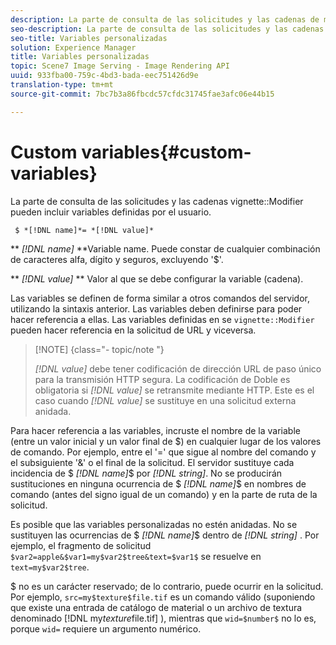 ```yaml
---
description: La parte de consulta de las solicitudes y las cadenas de modificador de viñeta puede incluir variables definidas por el usuario.
seo-description: La parte de consulta de las solicitudes y las cadenas de modificador de viñeta puede incluir variables definidas por el usuario.
seo-title: Variables personalizadas
solution: Experience Manager
title: Variables personalizadas
topic: Scene7 Image Serving - Image Rendering API
uuid: 933fba00-759c-4bd3-bada-eec751426d9e
translation-type: tm+mt
source-git-commit: 7bc7b3a86fbcdc57cfdc31745fae3afc06e44b15

---
```



# Custom variables{#custom-variables}

La parte de consulta de las solicitudes y las cadenas vignette::Modifier pueden incluir variables definidas por el usuario.

` $ *[!DNL name]*= *[!DNL value]*`

** *[!DNL name]* **Variable name. Puede constar de cualquier combinación de caracteres alfa, dígito y seguros, excluyendo &#39;$&#39;.

** *[!DNL value]* ** Valor al que se debe configurar la variable (cadena).

Las variables se definen de forma similar a otros comandos del servidor, utilizando la sintaxis anterior. Las variables deben definirse para poder hacer referencia a ellas. Las variables definidas en se `vignette::Modifier` pueden hacer referencia en la solicitud de URL y viceversa.

>[!NOTE] {class=&quot;- topic/note &quot;}
>
>*[!DNL value]* debe tener codificación de dirección URL de paso único para la transmisión HTTP segura. La codificación de Doble es obligatoria si *[!DNL value]* se retransmite mediante HTTP. Este es el caso cuando *[!DNL value]* se sustituye en una solicitud externa anidada.

Para hacer referencia a las variables, incruste el nombre de la variable (entre un valor inicial y un valor final de $) en cualquier lugar de los valores de comando. Por ejemplo, entre el &#39;=&#39; que sigue al nombre del comando y el subsiguiente &#39;&amp;&#39; o el final de la solicitud. El servidor sustituye cada incidencia de $ *[!DNL name]*$ por *[!DNL string]*. No se producirán sustituciones en ninguna ocurrencia de $ *[!DNL name]*$ en nombres de comando (antes del signo igual de un comando) y en la parte de ruta de la solicitud.

Es posible que las variables personalizadas no estén anidadas. No se sustituyen las ocurrencias de $ *[!DNL name]*$ dentro de *[!DNL string]* . Por ejemplo, el fragmento de solicitud `$var2=apple&$var1=my$var2$tree&text=$var1$` se resuelve en `text=my$var2$tree`.

$ no es un carácter reservado; de lo contrario, puede ocurrir en la solicitud. Por ejemplo, `src=my$texture$file.tif` es un comando válido (suponiendo que existe una entrada de catálogo de material o un archivo de textura denominado [!DNL my$texture$file.tif] ), mientras que `wid=$number$` no lo es, porque `wid=` requiere un argumento numérico.
